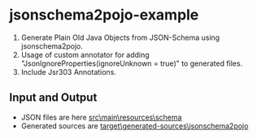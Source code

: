# jsonschema2pojo-example

1. Generate Plain Old Java Objects from JSON-Schema using jsonschema2pojo.
2. Usage of custom annotator for adding "JsonIgnoreProperties(ignoreUnknown = true)" to generated files.
3. Include Jsr303 Annotations.

## Input and Output
- JSON files are here [src\main\resources\schema](src\main\resources\schema)
- Generated sources are [target\generated-sources\jsonschema2pojo](target\generated-sources\jsonschema2pojo)
